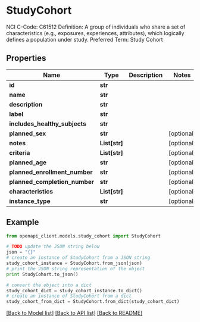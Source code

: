 # StudyCohort

NCI C-Code: C61512 Definition: A group of individuals who share a set of characteristics (e.g., exposures, experiences, attributes), which logically defines a population under study. Preferred Term: Study Cohort

## Properties
Name | Type | Description | Notes
------------ | ------------- | ------------- | -------------
**id** | **str** |  | 
**name** | **str** |  | 
**description** | **str** |  | 
**label** | **str** |  | 
**includes_healthy_subjects** | **str** |  | 
**planned_sex** | **str** |  | [optional] 
**notes** | **List[str]** |  | [optional] 
**criteria** | **List[str]** |  | [optional] 
**planned_age** | **str** |  | [optional] 
**planned_enrollment_number** | **str** |  | [optional] 
**planned_completion_number** | **str** |  | [optional] 
**characteristics** | **List[str]** |  | [optional] 
**instance_type** | **str** |  | [optional] 

## Example

```python
from openapi_client.models.study_cohort import StudyCohort

# TODO update the JSON string below
json = "{}"
# create an instance of StudyCohort from a JSON string
study_cohort_instance = StudyCohort.from_json(json)
# print the JSON string representation of the object
print StudyCohort.to_json()

# convert the object into a dict
study_cohort_dict = study_cohort_instance.to_dict()
# create an instance of StudyCohort from a dict
study_cohort_from_dict = StudyCohort.from_dict(study_cohort_dict)
```
[[Back to Model list]](../README.md#documentation-for-models) [[Back to API list]](../README.md#documentation-for-api-endpoints) [[Back to README]](../README.md)


